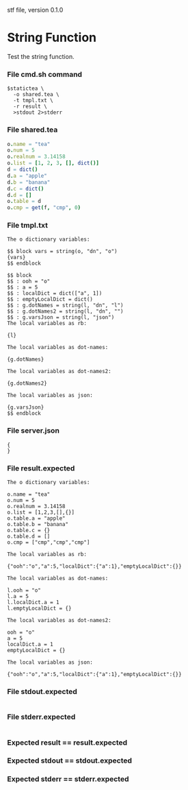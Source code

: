 stf file, version 0.1.0

# String Function

Test the string function.

### File cmd.sh command

~~~
$statictea \
  -o shared.tea \
  -t tmpl.txt \
  -r result \
  >stdout 2>stderr
~~~

### File shared.tea

~~~ nim
o.name = "tea"
o.num = 5
o.realnum = 3.14158
o.list = [1, 2, 3, [], dict()]
d = dict()
d.a = "apple"
d.b = "banana"
d.c = dict()
d.d = []
o.table = d
o.cmp = get(f, "cmp", 0)
~~~

### File tmpl.txt

~~~
The o dictionary variables:

$$ block vars = string(o, "dn", "o")
{vars}
$$ endblock

$$ block
$$ : ooh = "o"
$$ : a = 5
$$ : localDict = dict(["a", 1])
$$ : emptyLocalDict = dict()
$$ : g.dotNames = string(l, "dn", "l")
$$ : g.dotNames2 = string(l, "dn", "")
$$ : g.varsJson = string(l, "json")
The local variables as rb:

{l}

The local variables as dot-names:

{g.dotNames}

The local variables as dot-names2:

{g.dotNames2}

The local variables as json:

{g.varsJson}
$$ endblock
~~~

### File server.json

~~~
{
}
~~~

### File result.expected

~~~
The o dictionary variables:

o.name = "tea"
o.num = 5
o.realnum = 3.14158
o.list = [1,2,3,[],{}]
o.table.a = "apple"
o.table.b = "banana"
o.table.c = {}
o.table.d = []
o.cmp = ["cmp","cmp","cmp"]

The local variables as rb:

{"ooh":"o","a":5,"localDict":{"a":1},"emptyLocalDict":{}}

The local variables as dot-names:

l.ooh = "o"
l.a = 5
l.localDict.a = 1
l.emptyLocalDict = {}

The local variables as dot-names2:

ooh = "o"
a = 5
localDict.a = 1
emptyLocalDict = {}

The local variables as json:

{"ooh":"o","a":5,"localDict":{"a":1},"emptyLocalDict":{}}
~~~

### File stdout.expected

~~~
~~~

### File stderr.expected

~~~
~~~

### Expected result == result.expected
### Expected stdout == stdout.expected
### Expected stderr == stderr.expected
